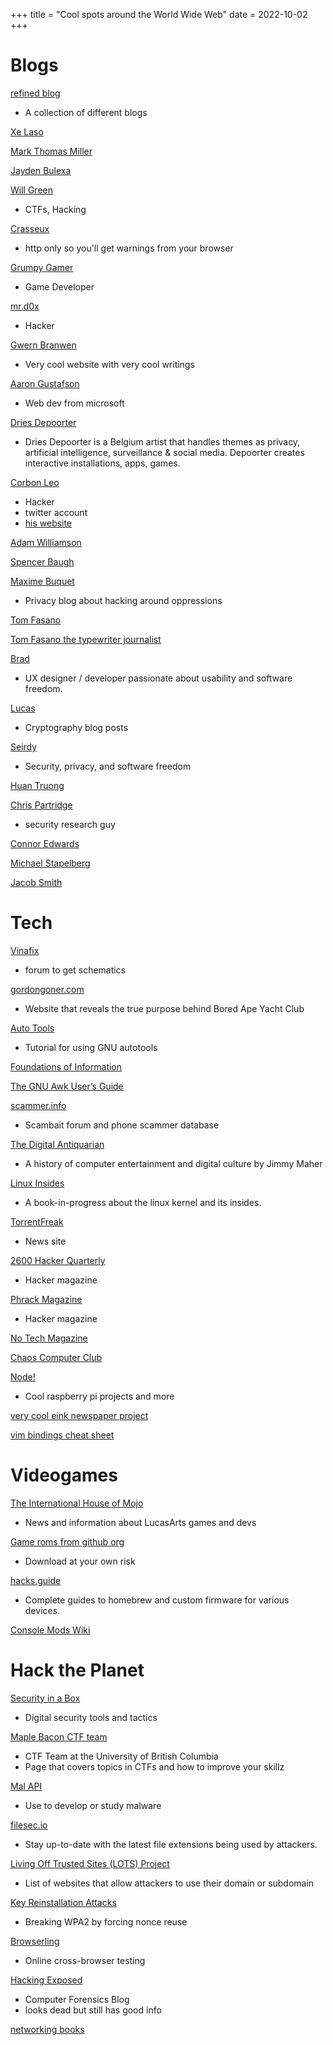 +++
title = "Cool spots around the World Wide Web"
date = 2022-10-02
+++

# Blogs

[refined blog](https://refined.blog/)
- A collection of different blogs

[Xe Laso](https://xeiaso.net/)

[Mark Thomas Miller](https://mtm.dev/)

[Jayden Bulexa](https://www.jaydenb.com/)

[Will Green](https://willgreen.tech/)
- CTFs, Hacking

[Crasseux](http://crasseux.com/)
- http only so you'll get warnings from your browser

[Grumpy Gamer](https://grumpygamer.com/)
- Game Developer

[mr.d0x](https://mrd0x.com/)
- Hacker

[Gwern Branwen](https://www.gwern.net/)
- Very cool website with very cool writings

[Aaron Gustafson](https://www.aaron-gustafson.com/)
- Web dev from microsoft

[Dries Depoorter](https://driesdepoorter.be/)
- Dries Depoorter is a Belgium artist that handles themes as privacy, artificial intelligence, surveillance & social media. Depoorter creates interactive installations, apps, games.

[Corbon Leo](https://nitter.net/hacker_)
- Hacker
- twitter account
- [his website](https://corben.io/)

[Adam Williamson](https://www.happyassassin.net)

[Spencer Baugh](https://catern.com/)

[Maxime Buquet](https://bouah.net/)
- Privacy blog about hacking around oppressions

[Tom Fasano](https://tomfasano.net/)

[Tom Fasano the typewriter journalist](https://tomfasano.com/)

[Brad](https://tdarb.org/)
- UX designer / developer passionate about usability and software freedom.

[Lucas](https://cronokirby.com/)
- Cryptography blog posts

[Seirdy](https://seirdy.one/)
- Security, privacy, and software freedom

[Huan Truong](https://www.tnhh.net/)

[Chris Partridge](https://chris.partridge.tech/)
- security research guy

[Connor Edwards](https://cedwards.xyz/)

[Michael Stapelberg](https://michael.stapelberg.ch/)

[Jacob Smith](https://jacobwsmith.xyz/)

# Tech

[Vinafix](https://vinafix.com/)
- forum to get schematics

[gordongoner.com](https://gordongoner.com/)
- Website that reveals the true purpose behind Bored Ape Yacht Club

[Auto Tools](https://www.lrde.epita.fr/~adl/autotools.html)
- Tutorial for using GNU autotools

[Foundations of Information](https://faculty.washington.edu/ajko/books/foundations-of-information)

[The GNU Awk User’s Guide](https://www.gnu.org/software/gawk/manual/gawk.html)

[scammer.info](https://scammer.info/)
- Scambait forum and phone scammer database

[The Digital Antiquarian](https://www.filfre.net/)
- A history of computer entertainment and digital culture by Jimmy Maher

[Linux Insides](https://0xax.gitbooks.io/linux-insides/content/)
- A book-in-progress about the linux kernel and its insides.

[TorrentFreak](https://torrentfreak.com/)
- News site

[2600 Hacker Quarterly](https://www.2600.com/)
- Hacker magazine

[Phrack Magazine](http://phrack.org/)
- Hacker magazine

[No Tech Magazine](https://www.notechmagazine.com/)

[Chaos Computer Club](https://www.ccc.de/en)

[Node!](https://n-o-d-e.net/)
- Cool raspberry pi projects and more

[very cool eink newspaper project](https://www.gregraiz.com/i-made-an-eink-newspaper/)

[vim bindings cheat sheet](https://hea-www.harvard.edu/~fine/Tech/vi.html)

# Videogames

[The International House of Mojo](https://mixnmojo.com/)
- News and information about LucasArts games and devs

[Game roms from github org](https://github.com/dolchi21-retroarch)
- Download at your own risk

[hacks.guide](https://hacks.guide/)
- Complete guides to homebrew and custom firmware for various devices.

[Console Mods Wiki](https://consolemods.org/wiki/Main_Page)

# Hack the Planet

[Security in a Box](https://securityinabox.org/en/)
- Digital security tools and tactics

[Maple Bacon CTF team](https://maplebacon.org/getting_started/)
- CTF Team at the University of British Columbia 
- Page that covers topics in CTFs and how to improve your skillz

[Mal API](https://malapi.io/)
- Use to develop or study malware

[filesec.io](https://filesec.io/)
- Stay up-to-date with the latest file extensions being used by attackers.

[Living Off Trusted Sites (LOTS) Project](https://lots-project.com/)
- List of websites that allow attackers to use their domain or subdomain

[Key Reinstallation Attacks](https://www.krackattacks.com/)
- Breaking WPA2 by forcing nonce reuse

[Browserling](https://www.browserling.com/)
- Online cross-browser testing

[Hacking Exposed](https://www.hecfblog.com/)
- Computer Forensics Blog
- looks dead but still has good info

[networking books](https://mwl.io/nonfiction/networking)
